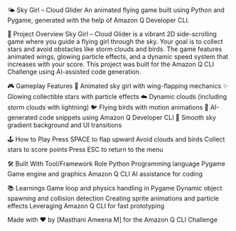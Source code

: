 🌤️ Sky Girl – Cloud Glider
An animated flying game built using Python and Pygame, generated with the help of Amazon Q Developer CLI.

📌 Project Overview
Sky Girl – Cloud Glider is a vibrant 2D side-scrolling game where you guide a flying girl through the sky. Your goal is to collect stars and avoid obstacles like storm clouds and birds. The game features animated wings, glowing particle effects, and a dynamic speed system that increases with your score.
This project was built for the Amazon Q CLI Challenge using AI-assisted code generation.

🎮 Gameplay Features
👧 Animated sky girl with wing-flapping mechanics
✨ Glowing collectible stars with particle effects
☁️ Dynamic clouds (including storm clouds with lightning)
🐦 Flying birds with motion animations
🧠 AI-generated code snippets using Amazon Q Developer CLI
🎨 Smooth sky gradient background and UI transitions

🕹️ How to Play
Press SPACE to flap upward
Avoid clouds and birds
Collect stars to score points
Press ESC to return to the menu

🛠️ Built With
Tool/Framework	Role
Python	        Programming language
Pygame	        Game engine and graphics
Amazon Q CLI	  AI assistance for coding


📚 Learnings
Game loop and physics handling in Pygame
Dynamic object spawning and collision detection
Creating sprite animations and particle effects
Leveraging Amazon Q CLI for fast prototyping

Made with ❤️ by [Masthani Ameena M] for the Amazon Q CLI Challenge



